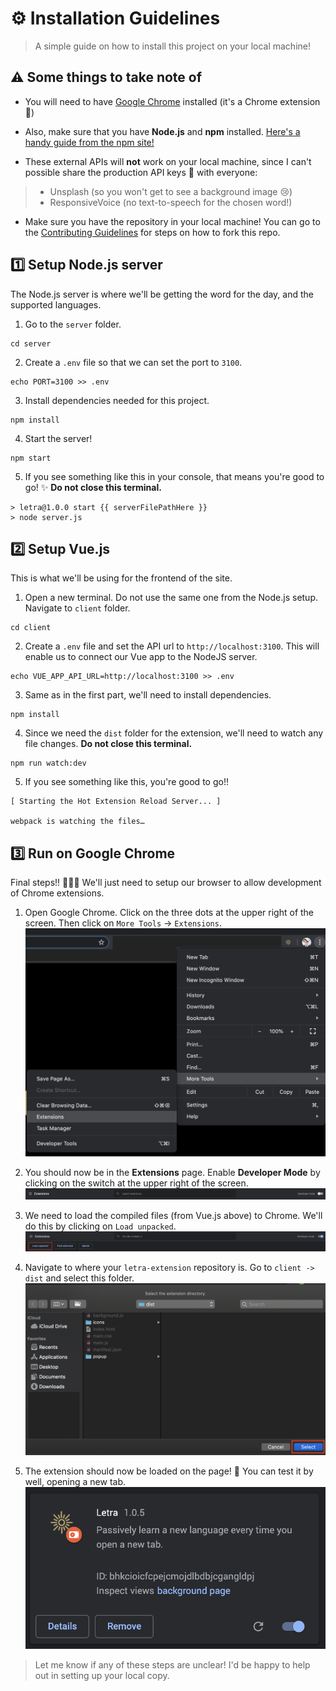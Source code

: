 # ⚙️ Installation Guidelines

> A simple guide on how to install this project on your local machine!

## ⚠️ Some things to take note of
- You will need to have [Google Chrome](https://google.com/chrome/) installed (it's a Chrome extension 🤣)

- Also, make sure that you have **Node.js** and **npm** installed. [Here's a handy guide from the npm site!](https://www.npmjs.com/get-npm)

- These external APIs will **not** work on your local machine, since I can't possible share the production API keys 🔑 with everyone:
> - Unsplash (so you won't get to see a background image 😢)
> - ResponsiveVoice (no text-to-speech for the chosen word!)

- Make sure you have the repository in your local machine! You can go to the [Contributing Guidelines](https://github.com/jayehernandez/letra-extension/blob/master/docs/how_to_contribute.md) for steps on how to fork this repo.

## 1️⃣ Setup Node.js server

The Node.js server is where we'll be getting the word for the day, and the supported languages.

1. Go to the `server` folder.
```
cd server
```

2. Create a `.env` file so that we can set the port to `3100`.
```
echo PORT=3100 >> .env
```

3. Install dependencies needed for this project.
```
npm install
```

4. Start the server!
```
npm start
```

5. If you see something like this in your console, that means you're good to go! ✨ **Do not close this terminal.**
```
> letra@1.0.0 start {{ serverFilePathHere }}
> node server.js
```

## 2️⃣ Setup Vue.js

This is what we'll be using for the frontend of the site.

1. Open a new terminal. Do not use the same one from the Node.js setup. Navigate to `client` folder.
```
cd client
```

2. Create a `.env` file and set the API url to `http://localhost:3100`. This will enable us to connect our Vue app to the NodeJS server.
```
echo VUE_APP_API_URL=http://localhost:3100 >> .env
```

3. Same as in the first part, we'll need to install dependencies.
```
npm install
```

4. Since we need the `dist` folder for the extension, we'll need to watch any file changes. **Do not close this terminal.**
```
npm run watch:dev
```

5. If you see something like this, you're good to go!!
```
[ Starting the Hot Extension Reload Server... ]

webpack is watching the files…
```

## 3️⃣ Run on Google Chrome

Final steps!! 🏃🏽‍♂️ We'll just need to setup our browser to allow development of Chrome extensions.

1. Open Google Chrome. Click on the three dots at the upper right of the screen. Then click on `More Tools` -> `Extensions`.
![Go To Extensions](screenshots/go_to_extensions.png)

2. You should now be in the **Extensions** page. Enable **Developer Mode** by clicking on the switch at the upper right of the screen.
![Developer Mode Off](screenshots/developer_mode_off.png)

3. We need to load the compiled files (from Vue.js above) to Chrome. We'll do this by clicking on `Load unpacked`.
![Load Unpacked](screenshots/load_unpacked.png)

4. Navigate to where your `letra-extension` repository is. Go to `client -> dist` and select this folder.
![Select Dist](screenshots/select_dist.png)

5. The extension should now be loaded on the page! 🎉 You can test it by well, opening a new tab.
![Extension Shown](screenshots/extension_shown.png)

> Let me know if any of these steps are unclear! I'd be happy to help out in setting up your local copy.

